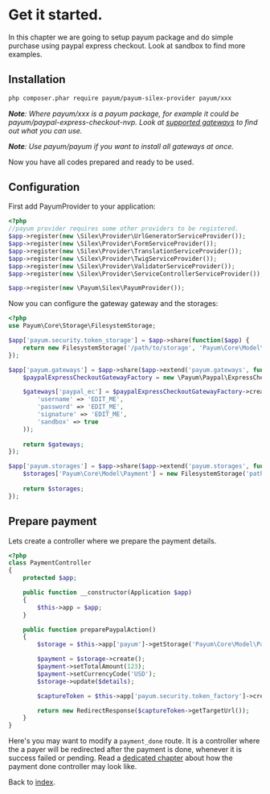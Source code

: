 # Get it started.

In this chapter we are going to setup payum package and do simple purchase using paypal express checkout. 
Look at sandbox to find more examples.

## Installation

```bash
php composer.phar require payum/payum-silex-provider payum/xxx
```

_**Note**: Where payum/xxx is a payum package, for example it could be payum/paypal-express-checkout-nvp. Look at [supported gateways](https://github.com/Payum/Core/blob/master/Resources/docs/supported-gateways.md) to find out what you can use._

_**Note**: Use payum/payum if you want to install all gateways at once._

Now you have all codes prepared and ready to be used.

## Configuration

First add PayumProvider to your application:

```php
<?php
//payum provider requires some other providers to be registered.
$app->register(new \Silex\Provider\UrlGeneratorServiceProvider());
$app->register(new \Silex\Provider\FormServiceProvider());
$app->register(new \Silex\Provider\TranslationServiceProvider());
$app->register(new \Silex\Provider\TwigServiceProvider());
$app->register(new \Silex\Provider\ValidatorServiceProvider());
$app->register(new \Silex\Provider\ServiceControllerServiceProvider());

$app->register(new \Payum\Silex\PayumProvider());
```

Now you can configure the gateway gateway and the storages:

```php
<?php
use Payum\Core\Storage\FilesystemStorage;

$app['payum.security.token_storage'] = $app->share(function($app) {
    return new FilesystemStorage('/path/to/storage', 'Payum\Core\Model\Token', 'hash'),
});

$app['payum.gateways'] = $app->share($app->extend('payum.gateways', function ($gateways) use ($app) {
    $paypalExpressCheckoutGatewayFactory = new \Payum\Paypal\ExpressCheckout\Nvp\PaypalExpressCheckoutGatewayFactory();

    $gateways['paypal_ec'] = $paypalExpressCheckoutGatewayFactory->create(array(
        'username' => 'EDIT_ME',
        'password' => 'EDIT_ME',
        'signature' => 'EDIT_ME',
        'sandbox' => true
    ));
    
    return $gateways;
});

$app['payum.storages'] = $app->share($app->extend('payum.storages', function ($storages) use ($app) {
    $storages['Payum\Core\Model\Payment'] = new FilesystemStorage('path/to/storage', 'Payum\Core\Model\Payment');
    
    return $storages;
});
```

## Prepare payment

Lets create a controller where we prepare the payment details.

```php
<?php
class PaymentController
{
    protected $app;

    public function __constructor(Application $app)
    {
        $this->app = $app;
    }

	public function preparePaypalAction()
	{
        $storage = $this->app['payum']->getStorage('Payum\Core\Model\Payment');

        $payment = $storage->create();
        $payment->setTotalAmount(123);
        $payment->setCurrencyCode('USD');
        $storage->update($details);

        $captureToken = $this->app['payum.security.token_factory']->createCaptureToken('paypal_ec', $payment, 'payment_done');

        return new RedirectResponse($captureToken->getTargetUrl());
	}
}
```

Here's you may want to modify a `payment_done` route. 
It is a controller where the a payer will be redirected after the payment is done, whenever it is success failed or pending. 
Read a [dedicated chapter](payment-done-controller.md) about how the payment done controller may look like.

Back to [index](../index.md).